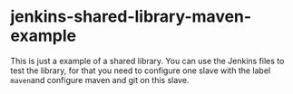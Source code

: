 # jenkins-shared-library-maven-example

This is just a example of a shared library. You can use the Jenkins files to test the library, for that you need to configure one slave with the label `maven`and configure maven and git on this slave. 
